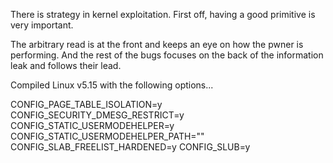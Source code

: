 There is strategy in kernel exploitation. First off, having a good primitive is very important.

The arbitrary read is at the front and keeps an eye on how the pwner is performing. And the rest of the bugs focuses on the back of the information leak and follows their lead.

Compiled Linux v5.15 with the following options...

CONFIG_PAGE_TABLE_ISOLATION=y
CONFIG_SECURITY_DMESG_RESTRICT=y
CONFIG_STATIC_USERMODEHELPER=y
CONFIG_STATIC_USERMODEHELPER_PATH=""
CONFIG_SLAB_FREELIST_HARDENED=y
CONFIG_SLUB=y